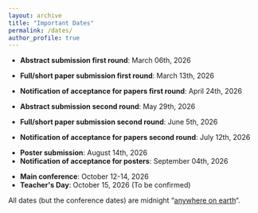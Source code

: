 ```yaml
---
layout: archive
title: "Important Dates"
permalink: /dates/
author_profile: true
---
```


- **Abstract submission first round**: March 06th, 2026
- **Full/short paper submission first round**: March 13th, 2026
- **Notification of acceptance for papers first round**: April 24th, 2026

- **Abstract submission second round**: May 29th, 2026
- **Full/short paper submission second round**: June 5th, 2026
- **Notification of acceptance for papers second round**: July 12th, 2026

<!-- - **Camera-ready versions of accepted papers**: July 24th, 2026 -->

- **Poster submission**: August 14th, 2026  
- **Notification of acceptance for posters**: September 04th, 2026

<!-- - - **Registration opening**: April 27th, 2026
- **Early registration deadline**: July 24th, 2026
- **Late registration deadline**: September 18th, 2026 -->

- **Main conference**: October 12-14, 2026
- **Teacher's Day**: October 15, 2026 (To be confirmed)

All dates (but the conference dates) are midnight “[anywhere on earth](https://time.is/Anywhere_on_Earth)“.
   